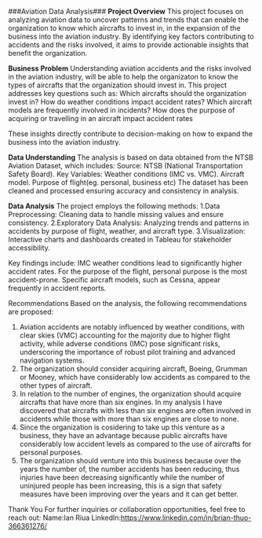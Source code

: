 ###Aviation Data Analysis###
**Project Overview**
This project focuses on analyzing aviation data to uncover patterns and trends that can enable the organization to know which aircrafts to invest in, in the expansion of the business into the aviation industry. By identifying key factors contributing to accidents and the risks involved, it aims to provide actionable insights that benefit the organization.

**Business Problem**
Understanding aviation accidents and the risks involved in the aviation industry, will be able to help the organizaton to know the types of aircrafts that the organization should invest in. This project addresses key questions such as: Which aircrafts should the organization invest in? How do weather conditions impact accident rates? Which aircraft models are frequently involved in incidents? How does the purpose of acquiring or travelling in an aircraft impact accident rates

These insights directly contribute to decision-making on how to expand the business into the aviation industry.

**Data Understanding**
The analysis is based on data obtained from the NTSB Aviation Dataset, which includes: Source: NTSB (National Transportation Safety Board). Key Variables: Weather conditions (IMC vs. VMC). Aircraft model. Purpose of flight(eg. personal, business etc) The dataset has been cleaned and processed  ensuring accuracy and consistency in analysis.

**Data Analysis**
The project employs the following methods: 1.Data Preprocessing: Cleaning data to handle missing values and ensure consistency. 2.Exploratory Data Analysis: Analyzing trends and patterns in accidents by purpose of flight, weather, and aircraft type. 3.Visualization: Interactive charts and dashboards created in Tableau for stakeholder accessibility.

Key findings include: IMC weather conditions lead to significantly higher accident rates. For the purpose of the flight, personal purpose is the most accident-prone. Specific aircraft models, such as Cessna, appear frequently in accident reports.

Recommendations
Based on the analysis, the following recommendations are proposed: 
1. Aviation accidents are notably influenced by weather conditions, with clear skies (VMC) accounting for the majority due to higher flight activity, while adverse conditions (IMC) pose significant risks, underscoring the importance of robust pilot training and advanced navigation systems.
2. The organization should consider acquiring aircraft, Boeing, Grumman or Mooney, which have considerably low accidents as compared to the other types of aircraft.
3. In relation to the number of engines, the organization should acquire aircrafts that have more than six engines. In my analysis I have discovered that aircrafts with less than six engines are often involved in accidents while those with more than six engines are close to none.
4. Since the organization is cosidering to take up this venture as a business, they have an advantage because public aircrafts have considerably low accident levels as compared to the use of aircrafts for personal purposes.
5. The organization should venture into this business because over the years the number of, the number accidents has been reducing, thus injuries have been decreasing significantly while the number of uninjured people has been increasing, this is a sign that safety measures have been improving over the years and it can get better.

Thank You
For further inquiries or collaboration opportunities, feel free to reach out: Name:Ian Riua LinkedIn:https://www.linkedin.com/in/brian-thuo-366361276/